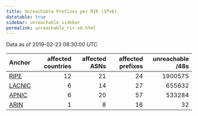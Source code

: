 ```yaml
---
title: Unreachable Prefixes per RIR (IPv6)
datatable: true
sidebar: unreachable_sidebar
permalink: unreachable_rir-v6.html
---
```


Data as of 2019-02-23 08:30:00 UTC


<div class="datatable-begin"></div>

| Anchor                                         |   affected countries |   affected ASNs |   affected prefixes |   unreachable /48s |
|:-----------------------------------------------|---------------------:|----------------:|--------------------:|-------------------:|
| [RIPE](unreachable_RIPE_NCC_RPKI_Root-v6.html) |                   12 |              21 |                  24 |            1900575 |
| [LACNIC](unreachable_LACNIC_RPKI_Root-v6.html) |                    6 |              14 |                  27 |             655632 |
| [APNIC](unreachable_APNIC_RPKI_Root-v6.html)   |                    6 |              20 |                  57 |             533284 |
| [ARIN](unreachable_ARIN-v6.html)               |                    1 |               8 |                  16 |                 32 |

<div class="datatable-end"></div>